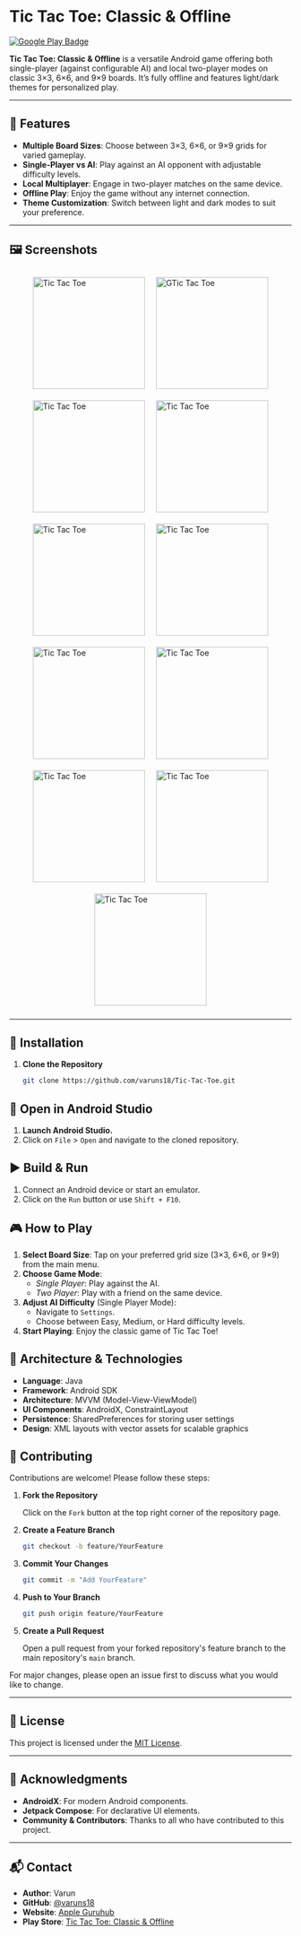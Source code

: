 # Tic Tac Toe: Classic & Offline

[![Google Play Badge](https://play.google.com/intl/en_us/badges/static/images/badges/en_badge_web_generic.png)](https://play.google.com/store/apps/details?id=com.ramphal.tictactoe)

**Tic Tac Toe: Classic & Offline** is a versatile Android game offering both single-player (against configurable AI) and local two-player modes on classic 3×3, 6×6, and 9×9 boards. It’s fully offline and features light/dark themes for personalized play.

---

## 📱 Features

- **Multiple Board Sizes**: Choose between 3×3, 6×6, or 9×9 grids for varied gameplay.
- **Single-Player vs AI**: Play against an AI opponent with adjustable difficulty levels.
- **Local Multiplayer**: Engage in two-player matches on the same device.
- **Offline Play**: Enjoy the game without any internet connection.
- **Theme Customization**: Switch between light and dark modes to suit your preference.

---

## 🖼️ Screenshots

<div style="display: flex; flex-wrap: wrap; justify-content: center;">
  <img src="screenshot/1.jpg" alt="Tic Tac Toe" width="200" style="margin: 10px;"/>
  <img src="screenshot/4.jpg" alt="GTic Tac Toe" width="200" style="margin: 10px;"/>
  <img src="screenshot/5.jpg" alt="Tic Tac Toe" width="200" style="margin: 10px;"/>
  <img src="screenshot/7.jpg" alt="Tic Tac Toe" width="200" style="margin: 10px;"/>
  <img src="screenshot/8.jpg" alt="Tic Tac Toe" width="200" style="margin: 10px;"/>
   <img src="screenshot/D1.jpg" alt="Tic Tac Toe" width="200" style="margin: 10px;"/>
   <img src="screenshot/D2.jpg" alt="Tic Tac Toe" width="200" style="margin: 10px;"/>
   <img src="screenshot/D3.jpg" alt="Tic Tac Toe" width="200" style="margin: 10px;"/>
   <img src="screenshot/D4.jpg" alt="Tic Tac Toe" width="200" style="margin: 10px;"/>
   <img src="screenshot/D5.jpg" alt="Tic Tac Toe" width="200" style="margin: 10px;"/>
   <img src="screenshot/D6.jpg" alt="Tic Tac Toe" width="200" style="margin: 10px;"/>
</div>

---

## 🚀 Installation

1. **Clone the Repository**

   ```bash
   git clone https://github.com/varuns18/Tic-Tac-Toe.git

## 🚀 Open in Android Studio

1. **Launch Android Studio.**
2. Click on `File` > `Open` and navigate to the cloned repository.

## ▶️ Build & Run

1. Connect an Android device or start an emulator.
2. Click on the `Run` button or use `Shift + F10`.

## 🎮 How to Play

1. **Select Board Size**: Tap on your preferred grid size (3×3, 6×6, or 9×9) from the main menu.
2. **Choose Game Mode**:
   - *Single Player*: Play against the AI.
   - *Two Player*: Play with a friend on the same device.
3. **Adjust AI Difficulty** (Single Player Mode):
   - Navigate to `Settings`.
   - Choose between Easy, Medium, or Hard difficulty levels.
4. **Start Playing**: Enjoy the classic game of Tic Tac Toe!

## 🧱 Architecture & Technologies

- **Language**: Java
- **Framework**: Android SDK
- **Architecture**: MVVM (Model-View-ViewModel)
- **UI Components**: AndroidX, ConstraintLayout
- **Persistence**: SharedPreferences for storing user settings
- **Design**: XML layouts with vector assets for scalable graphics

## 🤝 Contributing

Contributions are welcome! Please follow these steps:

1. **Fork the Repository**

   Click on the `Fork` button at the top right corner of the repository page.

2. **Create a Feature Branch**

   ```bash
   git checkout -b feature/YourFeature
   ```

3. **Commit Your Changes**

   ```bash
   git commit -m "Add YourFeature"
   ```

4. **Push to Your Branch**

   ```bash
   git push origin feature/YourFeature
   ```

5. **Create a Pull Request**

   Open a pull request from your forked repository's feature branch to the main repository's `main` branch.

For major changes, please open an issue first to discuss what you would like to change.

---

## 📄 License

This project is licensed under the [MIT License](LICENSE).

---

## 🙏 Acknowledgments

- **AndroidX**: For modern Android components.
- **Jetpack Compose**: For declarative UI elements.
- **Community & Contributors**: Thanks to all who have contributed to this project.

---

## 📬 Contact

- **Author**: Varun
- **GitHub**: [@varuns18](https://github.com/varuns18)
- **Website**: [Apple Guruhub](https://www.appleguruhub.com)
- **Play Store**: [Tic Tac Toe: Classic & Offline](https://play.google.com/store/apps/details?id=com.ramphal.tictactoe)
